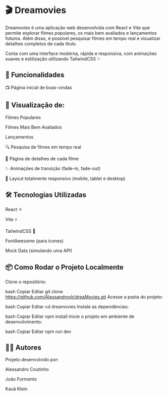 # 🎬 Dreamovies
Dreamovies é uma aplicação web desenvolvida com React e Vite que permite explorar filmes populares, os mais bem avaliados e lançamentos futuros. Além disso, é possível pesquisar filmes em tempo real e visualizar detalhes completos de cada título.

Conta com uma interface moderna, rápida e responsiva, com animações suaves e estilização utilizando TailwindCSS ✨

## 🚀 Funcionalidades
📺 Página inicial de boas-vindas

## 🎥 Visualização de:

Filmes Populares

Filmes Mais Bem Avaliados

Lançamentos

🔍 Pesquisa de filmes em tempo real

📄 Página de detalhes de cada filme

✨ Animações de transição (fade-in, fade-out)

📱 Layout totalmente responsivo (mobile, tablet e desktop)

## 🛠️ Tecnologias Utilizadas
React ⚛️

Vite ⚡

TailwindCSS 🎨

FontAwesome (para ícones)

Mock Data (simulando uma API)

## 📦 Como Rodar o Projeto Localmente
Clone o repositório:

bash
Copiar
Editar
git clone https://github.com/Alessandrovlr/dreaMovies.git
Acesse a pasta do projeto:

bash
Copiar
Editar
cd dreamovies
Instale as dependências:

bash
Copiar
Editar
npm install
Inicie o projeto em ambiente de desenvolvimento:

bash
Copiar
Editar
npm run dev
## 👨‍💻 Autores
Projeto desenvolvido por:

Alessandro Coutinho

João Formento

Kauã Klein

